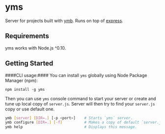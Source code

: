 yms
======

Server for projects built with [ymb](https://www.npmjs.org/package/ymb). Runs on top of [express](http://expressjs.com/).

Requirements
------------
yms works with Node.js ^0.10.

Getting Started
---------------
####CLI usage:####
You can install `yms` globally using Node Package Manager (npm):

    npm install -g yms

Then you can use `yms` console command to start your server or create and tune up local copy of `server.js`.
Server will then try to find your `server.js` copy or use default one.

````bash
ymb [server] [DIR=.] [-p <port>]    # Starts `yms` server.
ymb configure [DIR=.] [-f]          # Makes a copy of default `server.js` in specified directory.
ymb help                            # Displays this message.
````